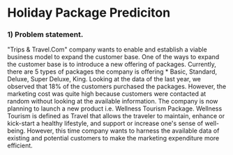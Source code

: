 <h1>Holiday Package Prediciton</h1>
<h3>1) Problem statement.</h3>
<p>"Trips & Travel.Com" company wants to enable and establish a viable business model to expand the customer base. One of the ways to expand the customer base is to introduce a new offering of packages.
 Currently, there are 5 types of packages the company is offering * Basic, Standard, Deluxe, Super Deluxe, King. Looking at the data of the last year, we observed that 18% of the customers purchased the packages.
 However, the marketing cost was quite high because customers were contacted at random without looking at the available information. The company is now planning to launch a new product i.e. Wellness Tourism
Package. Wellness Tourism is defined as Travel that allows the traveler to maintain, enhance or kick-start a healthy lifestyle, and support or increase one's sense of well-being. However, this time company wants
 to harness the available data of existing and potential customers to make the marketing expenditure more efficient.</p>
 
